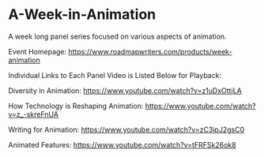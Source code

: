 # A-Week-in-Animation
A week long panel series focused on various aspects of animation.

Event Homepage:
https://www.roadmapwriters.com/products/week-animation

Individual Links to Each Panel Video is Listed Below for Playback:

Diversity in Animation:
https://www.youtube.com/watch?v=z1uDxOttjLA

How Technology is Reshaping Animation:
https://www.youtube.com/watch?v=z_-skreFnUA

Writing for Animation:
https://www.youtube.com/watch?v=zC3jpJ2gsC0

Animated Features:
https://www.youtube.com/watch?v=tFRFSk26ok8
